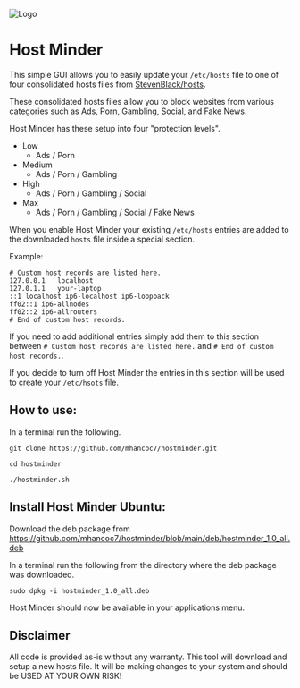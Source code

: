 ![Logo](https://raw.githubusercontent.com/mhancoc7/hostminder/main/hostminder.png)
# Host Minder

This simple GUI allows you to easily update your `/etc/hosts` file to one of four consolidated hosts files
from [StevenBlack/hosts](https://github.com/StevenBlack/hosts).

These consolidated hosts files allow you to block websites from various categories such as Ads, Porn, Gambling, Social,
and Fake News.

Host Minder has these setup into four "protection levels".

* Low
    * Ads / Porn
* Medium
    * Ads / Porn / Gambling
* High
    * Ads / Porn / Gambling / Social
* Max
    * Ads / Porn / Gambling / Social / Fake News

When you enable Host Minder your existing `/etc/hosts` entries are added to the downloaded `hosts` file inside a special
section.

Example:

```
# Custom host records are listed here.
127.0.0.1	localhost
127.0.1.1	your-laptop
::1	localhost ip6-localhost ip6-loopback
ff02::1 ip6-allnodes
ff02::2 ip6-allrouters
# End of custom host records.
```

If you need to add additional entries simply add them to this section between `# Custom host records are listed here.`
and `# End of custom host records.`.

If you decide to turn off Host Minder the entries in this section will be used to create your `/etc/hsots` file.

## How to use:

In a terminal run the following.

```git clone https://github.com/mhancoc7/hostminder.git```

```cd hostminder```

```./hostminder.sh```

## Install Host Minder Ubuntu:

Download the deb package from https://github.com/mhancoc7/hostminder/blob/main/deb/hostminder_1.0_all.deb

In a terminal run the following from the directory where the deb package was downloaded.

```sudo dpkg -i hostminder_1.0_all.deb```

Host Minder should now be available in your applications menu.

## Disclaimer

All code is provided as-is without any warranty. This tool will download and setup a new hosts file. It will be making
changes to your system and should be USED AT YOUR OWN RISK!